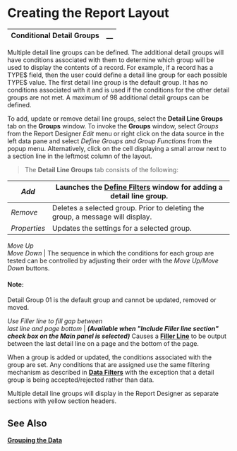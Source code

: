 # Creating the Report Layout 

**Conditional Detail Groups** |  **__**  
---|---  
  
Multiple detail line groups can be defined. The additional detail groups will have conditions associated with them to determine which group will be used to display the contents of a record. For example, if a record has a TYPE$ field, then the user could define a detail line group for each possible TYPE$ value. The first detail line group is the default group. It has no conditions associated with it and is used if the conditions for the other detail groups are not met. A maximum of 98 additional detail groups can be defined.

To add, update or remove detail line groups, select the **Detail Line Groups** tab on the **Groups** window. To invoke the **Groups** window, select _Groups_ from the Report Designer _Edit_ menu or right click on the data source in the left data pane and select _Define Groups and Group Functions_ from the popup menu. Alternatively, click on the cell displaying a small arrow next to a section line in the leftmost column of the layout.

> The  **Detail Line Groups** tab consists of the following:

_Add_ |  Launches the **[Define Filters](../Defining%20the%20Data/Data%20Filters.md)** window for adding a detail line group.  
---|---  
_Remove_ |  Deletes a selected group. Prior to deleting the group, a message will display.  
_Properties_ |  Updates the settings for a selected group.  
_Move Up  
Move Down_ |  The sequence in which the conditions for each group are tested can be controlled by adjusting their order with the _Move Up/Move Down_ buttons.

#### **Note:**  
Detail Group 01 is the default group and cannot be updated, removed or moved.  
  
_Use Filler line to fill gap between  
last line and page bottom_ |  **_(Available when "Include Filler line section" check box on the Main panel is selected)_** Causes a **[Filler Line](Filler%20Line.md)** to be output between the last detail line on a page and the bottom of the page.  
  
When a group is added or updated, the conditions associated with the group are set. Any conditions that are assigned use the same filtering mechanism as described in **[Data Filters](../Defining%20the%20Data/Data%20Filters.md)** with the exception that a detail group is being accepted/rejected rather than data.

Multiple detail line groups will display in the Report Designer as separate sections with yellow section headers.

## See Also

**[Grouping the Data](Grouping%20the%20Data.md)**
